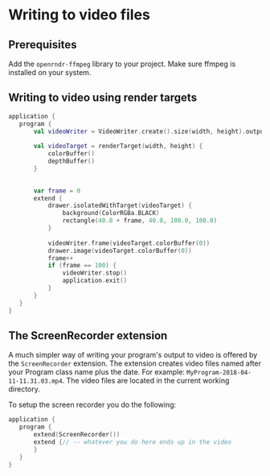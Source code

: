  
 # Writing to video files #

## Prerequisites

Add the `openrndr-ffmpeg` library to your project.
Make sure ffmpeg is installed on your system.

## Writing to video using render targets 
 
 ```kotlin
application {
    program {
        val videoWriter = VideoWriter.create().size(width, height).output("output.mp4").start()
        
        val videoTarget = renderTarget(width, height) {
            colorBuffer()
            depthBuffer()
        }
        

        var frame = 0
        extend {
            drawer.isolatedWithTarget(videoTarget) {
                background(ColorRGBa.BLACK)
                rectangle(40.0 + frame, 40.0, 100.0, 100.0)
            }
            
            videoWriter.frame(videoTarget.colorBuffer(0))
            drawer.image(videoTarget.colorBuffer(0))
            frame++
            if (frame == 100) {
                videoWriter.stop()
                application.exit()
            }
        }
    }
}
``` 
 
 ## The ScreenRecorder extension

A much simpler way of writing your program's output to video is offered by the `ScreenRecorder` extension. The extension creates video files named after your Program class name plus the date. For example: `MyProgram-2018-04-11-11.31.03.mp4`. The video files are located in the current working directory.

To setup the screen recorder you do the following: 
 
 ```kotlin
application {
    program {
        extend(ScreenRecorder())
        extend {// -- whatever you do here ends up in the video
        }
    }
}
``` 
